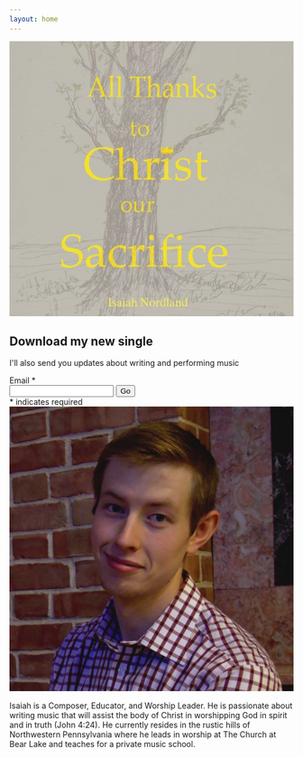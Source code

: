 ```yaml
---
layout: home
---
```


<div class="row">
 <div id="music" class="col-lg-6 col-lg-offset-3">
  <img src="assets/img/all-thanks-to-christ.jpg">
   <h2>Download my new single</h2>
   <p class="lead"> I'll also send you updates about writing and performing music</p>
   <!-- Begin MailChimp Signup Form -->
   <div id="mc_embed_signup">
    <form action="//NordlandMusic.us16.list-manage.com/subscribe/post?u=2c7fe8dd2ab9ff8df83928456&amp;id=b02fcd21c1" method="post" id="mc-embedded-subscribe-form" name="mc-embedded-subscribe-form" class="validate" target="_blank" novalidate="">
     <div id="mc_embed_signup_scroll">
        <div class="form-group">
            <label for="mce-EMAIL">Email <span class="asterisk">*</span></label>
            <div class="input-group">
                <input value="" name="EMAIL" class="required email form-control" id="mce-EMAIL" type="email">
                <span class="input-group-btn"><input value="Go" name="subscribe" id="mc-embedded-subscribe" class="btn btn-default" type="submit"></span>
            </div>
        </div>
        <div class="indicates-required"><span class="asterisk">*</span> indicates required</div>
        <div id="mce-responses" class="clear">
            <div class="response" id="mce-error-response" style="display:none"></div>
            <div class="response" id="mce-success-response" style="display:none"></div>
        </div>    <!-- real people should not fill this in and expect good things - do not remove this or risk form bot signups-->
        <div style="position: absolute; left: -5000px;" aria-hidden="true">
            <input name="b_2c7fe8dd2ab9ff8df83928456_b02fcd21c1" tabindex="-1" value="" type="text">
        </div>
    </div>
   </form>
  </div>
  <!--End mc_embed_signup-->
 </div>
</div>

<div class="row">
  <div id="about" class="col-lg-6 col-lg-offset-3">
   <img src="assets/img/bio_portrait.png">
   <p>
    Isaiah is a Composer, Educator, and Worship Leader. He is
    passionate about writing music that will assist the body of
    Christ in worshipping God in spirit and in truth (John 4:24). He
    currently resides in the rustic hills of Northwestern
    Pennsylvania where he leads in worship at The Church at Bear Lake
    and teaches for a private music school.
   </p>
   </div>
  </div>
